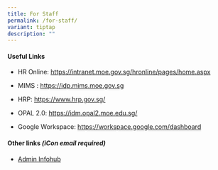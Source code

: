 ```yaml
---
title: For Staff
permalink: /for-staff/
variant: tiptap
description: ""
---
```

<h4>Useful Links</h4>
<ul data-tight="true" class="tight">
<li>
<p>HR Online: <a href="https://intranet.moe.gov.sg/hronline/pages/home.aspx" rel="noopener noreferrer nofollow" target="_blank">https://intranet.moe.gov.sg/hronline/pages/home.aspx</a>
</p>
</li>
<li>
<p>MIMS : <a href="https://idp.mims.moe.gov.sg/" rel="noopener noreferrer nofollow" target="_blank"><u>https://idp.mims.moe.gov.sg</u></a>
</p>
</li>
<li>
<p>HRP: <a href="https://idp.mims.moe.gov.sg/" rel="noopener noreferrer nofollow" target="_blank"><u>https://www.hrp.gov.sg/</u></a>
</p>
</li>
<li>
<p>OPAL 2.0: <a href="https://idm.opal2.moe.edu.sg/" rel="noopener noreferrer nofollow" target="_blank">https://idm.opal2.moe.edu.sg/</a>
</p>
</li>
<li>
<p>Google Workspace: <a href="https://workspace.google.com/dashboard" rel="noopener noreferrer nofollow" target="_blank">https://workspace.google.com/dashboard</a>
</p>
</li>
</ul>
<h4>Other links <em>(iCon email required)</em></h4>
<ul data-tight="true" class="tight">
<li>
<p><a href="https://sites.google.com/moe.edu.sg/esps-infohub/home" rel="noopener nofollow" target="_blank">Admin Infohub</a>
</p>
</li>
</ul>
<p></p>